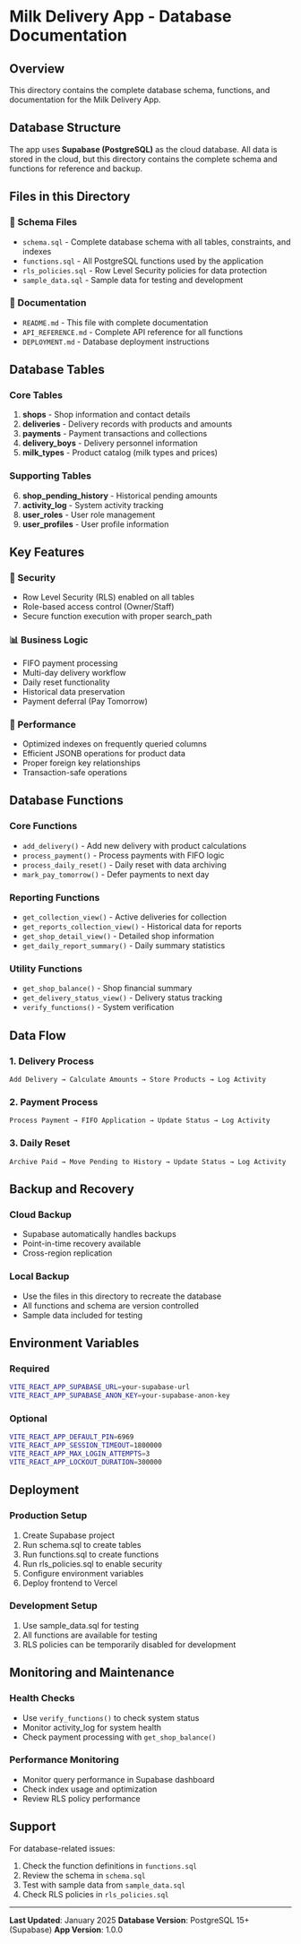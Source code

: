 # Milk Delivery App - Database Documentation

## Overview
This directory contains the complete database schema, functions, and documentation for the Milk Delivery App.

## Database Structure
The app uses **Supabase (PostgreSQL)** as the cloud database. All data is stored in the cloud, but this directory contains the complete schema and functions for reference and backup.

## Files in this Directory

### 📁 Schema Files
- `schema.sql` - Complete database schema with all tables, constraints, and indexes
- `functions.sql` - All PostgreSQL functions used by the application
- `rls_policies.sql` - Row Level Security policies for data protection
- `sample_data.sql` - Sample data for testing and development

### 📁 Documentation
- `README.md` - This file with complete documentation
- `API_REFERENCE.md` - Complete API reference for all functions
- `DEPLOYMENT.md` - Database deployment instructions

## Database Tables

### Core Tables
1. **shops** - Shop information and contact details
2. **deliveries** - Delivery records with products and amounts
3. **payments** - Payment transactions and collections
4. **delivery_boys** - Delivery personnel information
5. **milk_types** - Product catalog (milk types and prices)

### Supporting Tables
6. **shop_pending_history** - Historical pending amounts
7. **activity_log** - System activity tracking
8. **user_roles** - User role management
9. **user_profiles** - User profile information

## Key Features

### 🔐 Security
- Row Level Security (RLS) enabled on all tables
- Role-based access control (Owner/Staff)
- Secure function execution with proper search_path

### 📊 Business Logic
- FIFO payment processing
- Multi-day delivery workflow
- Daily reset functionality
- Historical data preservation
- Payment deferral (Pay Tomorrow)

### 🚀 Performance
- Optimized indexes on frequently queried columns
- Efficient JSONB operations for product data
- Proper foreign key relationships
- Transaction-safe operations

## Database Functions

### Core Functions
- `add_delivery()` - Add new delivery with product calculations
- `process_payment()` - Process payments with FIFO logic
- `process_daily_reset()` - Daily reset with data archiving
- `mark_pay_tomorrow()` - Defer payments to next day

### Reporting Functions
- `get_collection_view()` - Active deliveries for collection
- `get_reports_collection_view()` - Historical data for reports
- `get_shop_detail_view()` - Detailed shop information
- `get_daily_report_summary()` - Daily summary statistics

### Utility Functions
- `get_shop_balance()` - Shop financial summary
- `get_delivery_status_view()` - Delivery status tracking
- `verify_functions()` - System verification

## Data Flow

### 1. Delivery Process
```
Add Delivery → Calculate Amounts → Store Products → Log Activity
```

### 2. Payment Process
```
Process Payment → FIFO Application → Update Status → Log Activity
```

### 3. Daily Reset
```
Archive Paid → Move Pending to History → Update Status → Log Activity
```

## Backup and Recovery

### Cloud Backup
- Supabase automatically handles backups
- Point-in-time recovery available
- Cross-region replication

### Local Backup
- Use the files in this directory to recreate the database
- All functions and schema are version controlled
- Sample data included for testing

## Environment Variables

### Required
```bash
VITE_REACT_APP_SUPABASE_URL=your-supabase-url
VITE_REACT_APP_SUPABASE_ANON_KEY=your-supabase-anon-key
```

### Optional
```bash
VITE_REACT_APP_DEFAULT_PIN=6969
VITE_REACT_APP_SESSION_TIMEOUT=1800000
VITE_REACT_APP_MAX_LOGIN_ATTEMPTS=3
VITE_REACT_APP_LOCKOUT_DURATION=300000
```

## Deployment

### Production Setup
1. Create Supabase project
2. Run schema.sql to create tables
3. Run functions.sql to create functions
4. Run rls_policies.sql to enable security
5. Configure environment variables
6. Deploy frontend to Vercel

### Development Setup
1. Use sample_data.sql for testing
2. All functions are available for testing
3. RLS policies can be temporarily disabled for development

## Monitoring and Maintenance

### Health Checks
- Use `verify_functions()` to check system status
- Monitor activity_log for system health
- Check payment processing with `get_shop_balance()`

### Performance Monitoring
- Monitor query performance in Supabase dashboard
- Check index usage and optimization
- Review RLS policy performance

## Support

For database-related issues:
1. Check the function definitions in `functions.sql`
2. Review the schema in `schema.sql`
3. Test with sample data from `sample_data.sql`
4. Check RLS policies in `rls_policies.sql`

---

**Last Updated**: January 2025
**Database Version**: PostgreSQL 15+ (Supabase)
**App Version**: 1.0.0
